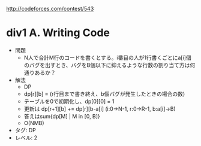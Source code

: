 http://codeforces.com/contest/543

# div1 A. Writing Code

- 問題
    - N人で合計M行のコードを書くとする。i番目の人が1行書くごとにa[i]個のバグを出すとき、バグをB個以下に抑えるような行数の割り当て方は何通りあるか？
- 解法
    - DP
    - dp\[r\]\[b\] = (r行目まで書き終え、b個バグが発生したときの場合の数)
    - テーブルを0で初期化し、dp\[0\]\[0\] = 1
    - 更新は dp\[r+1\]\[b\] += dp\[r\]\[b-a\[i\] (i:0->N-1, r:0->R-1, b:a[i]->B)
    - 答えはsum{dp[M] | M in [0, B]}
    - O(NMB)
- タグ: DP
- レベル: 2
